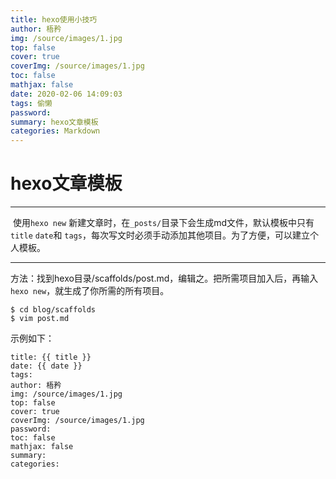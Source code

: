```yaml
---
title: hexo使用小技巧
author: 梧矜
img: /source/images/1.jpg
top: false
cover: true
coverImg: /source/images/1.jpg
toc: false
mathjax: false
date: 2020-02-06 14:09:03
tags: 偷懒
password:
summary: hexo文章模板
categories: Markdown
---
```


# hexo文章模板

---

​	使用`hexo new` 新建文章时，在`_posts/`目录下会生成md文件，默认模板中只有`title` `date`和 `tags`，每次写文时必须手动添加其他项目。为了方便，可以建立个人模板。

---

方法：找到hexo目录/scaffolds/post.md，编辑之。把所需项目加入后，再输入`hexo new`，就生成了你所需的所有项目。

```shell
$ cd blog/scaffolds
$ vim post.md
```

示例如下：

```
title: {{ title }}
date: {{ date }}
tags:
author: 梧矜
img: /source/images/1.jpg
top: false
cover: true
coverImg: /source/images/1.jpg
password: 
toc: false
mathjax: false
summary: 
categories: 

```





